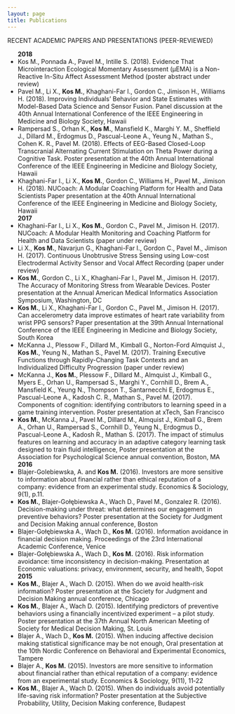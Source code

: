 ```yaml
---
layout: page
title: Publications
---
```


<!-- Text stuff -->
<p>RECENT ACADEMIC PAPERS AND PRESENTATIONS (PEER-REVIEWED)</p>

<ul>
<strong>2018</strong>
<li>Kos M., Ponnada A., Pavel M., Intille S. (2018). Evidence That Microinteraction Ecological Momentary Assessment (µEMA) is a Non-Reactive In-Situ Affect Assessment Method (poster abstract under review)</li>
<li>Pavel M., Li X., <strong>Kos M.</strong>, Khaghani-Far I., Gordon C., Jimison H., Williams H. (2018). Improving Individuals’ Behavior and State Estimates with Model-Based Data Science and Sensor Fusion. Panel discussion at the 40th Annual International Conference of the IEEE Engineering in Medicine and Biology Society, Hawaii</li>
<li>Rampersad S., Orhan K., <strong>Kos M.</strong>, Mansfield K., Marghi Y. M., Sheffield J., Dillard M., Erdogmus D., Pascual-Leone A., Yeung N., Mathan S., Cohen K. R., Pavel M. (2018). Effects of EEG-Based Closed-Loop Transcranial Alternating Current Stimulation on Theta Power during a Cognitive Task. Poster presentation at the 40th Annual International Conference of the IEEE Engineering in Medicine and Biology Society, Hawaii</li>
<li>Khaghani-Far I., Li X., <strong>Kos M.</strong>, Gordon C., Williams H., Pavel M., Jimison H. (2018). NUCoach: A Modular Coaching Platform for Health and Data Scientists  Paper presentation at the 40th Annual International Conference of the IEEE Engineering in Medicine and Biology Society, Hawaii</li>
<strong>2017</strong>
<li>Khaghani-Far I., Li X., <strong>Kos M.</strong>, Gordon C., Pavel M., Jimison H. (2017). NUCoach: A Modular Health Monitoring and Coaching Platform for Health and Data Scientists (paper under review)</li>
<li>Li X., <strong>Kos M.</strong>, Navarjun G., Khaghani-Far I., Gordon C., Pavel M., Jimison H. (2017). Continuous Unobtrusive Stress Sensing using Low-cost Electrodermal Activity Sensor and Vocal Affect Recording (paper under review)</li>
<li><strong>Kos M.</strong>, Gordon C., Li X., Khaghani-Far I., Pavel M., Jimison H. (2017). The Accuracy of Monitoring Stress from Wearable Devices. Poster presentation at the Annual American Medical Informatics Association Symposium, Washington, DC</li>
<li><strong>Kos M.</strong>, Li X., Khaghani-Far I., Gordon C., Pavel M., Jimison H. (2017). Can accelerometry data improve estimates of heart rate variability from wrist PPG sensors?  Paper presentation at the 39th Annual International Conference of the IEEE Engineering in Medicine and Biology Society, South Korea</li>
<li>McKanna J., Plessow F., Dillard M., Kimball G., Norton-Ford Almquist J., <strong>Kos M.</strong>, Yeung N., Mathan S., Pavel M. (2017). Training Executive Functions through Rapidly-Changing Task Contexts and an Individualized Difficulty Progression (paper under review)</li>
<li>McKanna J., <strong>Kos M.</strong>, Plessow F., Dillard M., Almquist J., Kimball G., Myers E., Orhan U., Rampersad S., Marghi Y., Cornhill D., Brem A., Mansfield K., Yeung N., Thompson T., Santarnecchi E, Erdogmus E., Pascual-Leone A., Kadosh C. R., Mathan S., Pavel M. (2017). Components of cognition: identifying contributors to learning speed in a game training intervention. Poster presentation at xTech, San Francisco</li>
<li><strong>Kos M.</strong>, McKanna J., Pavel M., Dillard M., Almquist J., Kimball G., Brem A., Orhan U., Rampersad S., Cornhill D., Yeung N., Erdogmus D., Pascual-Leone A., Kadosh R., Mathan S. (2017). The impact of stimulus features on learning and accuracy in an adaptive category learning task designed to train fluid intelligence, Poster presentation at the Association for Psychological Science annual convention, Boston, MA</li>
<strong>2016</strong>
<li>Blajer-Golebiewska, A. and <strong>Kos M.</strong> (2016). Investors are more sensitive to information about financial rather than ethical reputation of a company: evidence from an experimental study. Economics & Sociology, 9(1), p.11.</li>
<li><strong>Kos M.</strong>, Blajer-Gołębiewska A., Wach D., Pavel M., Gonzalez R. (2016). Decision-making under threat: what determines our engagement in preventive behaviors? Poster presentation at the Society for Judgment and Decision Making annual conference, Boston</li>
<li>Blajer-Gołębiewska A., Wach D., <strong>Kos M.</strong> (2016). Information avoidance in financial decision making. Proceedings of the 23rd International Academic Conference, Venice</li>
<li>Blajer-Gołębiewska A., Wach D., <strong>Kos M.</strong> (2016). Risk information avoidance: time inconsistency in decision-making. Presentation at Economic valuations: privacy, environment, security, and health, Sopot</li>
<strong>2015</strong>
<li><strong>Kos M.</strong>, Blajer A., Wach D. (2015). When do we avoid health-risk information? Poster presentation at the Society for Judgment and Decision Making annual conference, Chicago
</li>
<li><strong>Kos M.</strong>, Blajer A., Wach D. (2015). Identifying predictors of preventive behaviors using a financially incentivized experiment – a pilot study. Poster presentation at the 37th Annual North American Meeting of Society for Medical Decision Making, St. Louis</li>
<li>Blajer A., Wach D., <strong>Kos M.</strong> (2015). When inducing affective decision making statistical significance may be not enough, Oral presentation at the 10th Nordic Conference on Behavioral and Experimental Economics, Tampere</li>
<li>Blajer A., <strong>Kos M.</strong> (2015). Investors are more sensitive to information about financial rather than ethical reputation of a company: evidence from an experimental study. Economics & Sociology, 9(11), 11‐22</li>
<li><strong>Kos M.</strong>, Blajer A., Wach D. (2015). When do individuals avoid potentially life-saving risk information? Poster presentation at the Subjective Probability, Utility, Decision Making conference, Budapest</li>
</ul>
